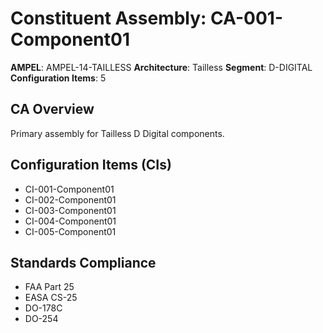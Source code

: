 # Constituent Assembly: CA-001-Component01

**AMPEL**: AMPEL-14-TAILLESS
**Architecture**: Tailless
**Segment**: D-DIGITAL
**Configuration Items**: 5

## CA Overview
Primary assembly for Tailless D Digital components.

## Configuration Items (CIs)
- CI-001-Component01
- CI-002-Component01
- CI-003-Component01
- CI-004-Component01
- CI-005-Component01

## Standards Compliance
- FAA Part 25
- EASA CS-25
- DO-178C
- DO-254

